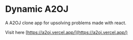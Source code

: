 # Dynamic A2OJ

A A2OJ clone app for upsolving problems made with react.

Visit here [https://a2oj.vercel.app/](https://a2oj.vercel.app/)